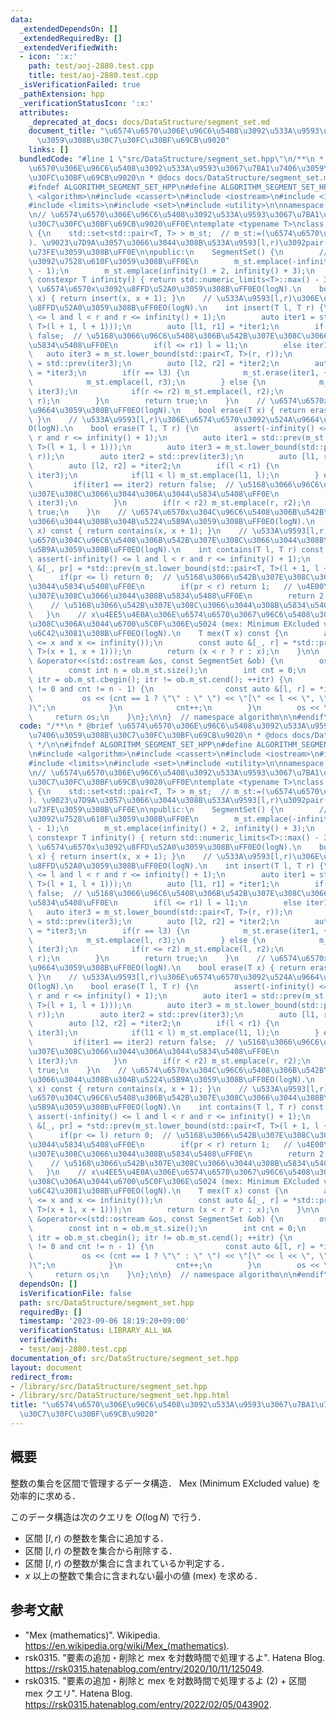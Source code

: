 ```yaml
---
data:
  _extendedDependsOn: []
  _extendedRequiredBy: []
  _extendedVerifiedWith:
  - icon: ':x:'
    path: test/aoj-2880.test.cpp
    title: test/aoj-2880.test.cpp
  _isVerificationFailed: true
  _pathExtension: hpp
  _verificationStatusIcon: ':x:'
  attributes:
    _deprecated_at_docs: docs/DataStructure/segment_set.md
    document_title: "\u6574\u6570\u306E\u96C6\u5408\u3092\u533A\u9593\u3067\u7BA1\u7406\
      \u3059\u308B\u30C7\u30FC\u30BF\u69CB\u9020"
    links: []
  bundledCode: "#line 1 \"src/DataStructure/segment_set.hpp\"\n/**\n * @brief \u6574\
    \u6570\u306E\u96C6\u5408\u3092\u533A\u9593\u3067\u7BA1\u7406\u3059\u308B\u30C7\
    \u30FC\u30BF\u69CB\u9020\n * @docs docs/DataStructure/segment_set.md\n */\n\n\
    #ifndef ALGORITHM_SEGMENT_SET_HPP\n#define ALGORITHM_SEGMENT_SET_HPP 1\n\n#include\
    \ <algorithm>\n#include <cassert>\n#include <iostream>\n#include <iterator>\n\
    #include <limits>\n#include <set>\n#include <utility>\n\nnamespace algorithm {\n\
    \n// \u6574\u6570\u306E\u96C6\u5408\u3092\u533A\u9593\u3067\u7BA1\u7406\u3059\u308B\
    \u30C7\u30FC\u30BF\u69CB\u9020\uFF0E\ntemplate <typename T>\nclass SegmentSet\
    \ {\n    std::set<std::pair<T, T> > m_st;  // m_st:=(\u6574\u6570\u306E\u96C6\u5408\
    ). \u9023\u7D9A\u3057\u3066\u3044\u308B\u533A\u9593[l,r)\u3092pair(l,r)\u3067\u8868\
    \u73FE\u3059\u308B\uFF0E\n\npublic:\n    SegmentSet() {\n        // \u756A\u5175\
    \u3092\u7528\u610F\u3059\u308B\uFF0E\n        m_st.emplace(-infinity() - 2, -infinity()\
    \ - 1);\n        m_st.emplace(infinity() + 2, infinity() + 3);\n    }\n\n    static\
    \ constexpr T infinity() { return std::numeric_limits<T>::max() - 3; }\n    //\
    \ \u6574\u6570x\u3092\u8FFD\u52A0\u3059\u308B\uFF0EO(logN).\n    bool insert(T\
    \ x) { return insert(x, x + 1); }\n    // \u533A\u9593[l,r)\u306E\u6574\u6570\u3092\
    \u8FFD\u52A0\u3059\u308B\uFF0EO(logN).\n    int insert(T l, T r) {\n        assert(-infinity()\
    \ <= l and l < r and r <= infinity() + 1);\n        auto iter1 = std::prev(m_st.lower_bound(std::pair<T,\
    \ T>(l + 1, l + 1)));\n        auto [l1, r1] = *iter1;\n        if(r <= r1) return\
    \ false;  // \u5168\u3066\u96C6\u5408\u306B\u542B\u307E\u308C\u3066\u3044\u308B\
    \u5834\u5408\uFF0E\n        if(l <= r1) l = l1;\n        else iter1++;\n     \
    \   auto iter3 = m_st.lower_bound(std::pair<T, T>(r, r));\n        auto iter2\
    \ = std::prev(iter3);\n        auto [l2, r2] = *iter2;\n        auto [l3, r3]\
    \ = *iter3;\n        if(r == l3) {\n            m_st.erase(iter1, ++iter3);\n\
    \            m_st.emplace(l, r3);\n        } else {\n            m_st.erase(iter1,\
    \ iter3);\n            if(r <= r2) m_st.emplace(l, r2);\n            else m_st.emplace(l,\
    \ r);\n        }\n        return true;\n    }\n    // \u6574\u6570x\u3092\u524A\
    \u9664\u3059\u308B\uFF0EO(logN).\n    bool erase(T x) { return erase(x, x + 1);\
    \ }\n    // \u533A\u9593[l,r)\u306E\u6574\u6570\u3092\u524A\u9664\u3059\u308B\uFF0E\
    O(logN).\n    bool erase(T l, T r) {\n        assert(-infinity() <= l and l <\
    \ r and r <= infinity() + 1);\n        auto iter1 = std::prev(m_st.lower_bound(std::pair<T,\
    \ T>(l + 1, l + 1)));\n        auto iter3 = m_st.lower_bound(std::pair<T, T>(r,\
    \ r));\n        auto iter2 = std::prev(iter3);\n        auto [l1, r1] = *iter1;\n\
    \        auto [l2, r2] = *iter2;\n        if(l < r1) {\n            m_st.erase(iter1,\
    \ iter3);\n            if(l1 < l) m_st.emplace(l1, l);\n        } else {\n   \
    \         if(iter1 == iter2) return false;  // \u5168\u3066\u96C6\u5408\u306B\u542B\
    \u307E\u308C\u3066\u3044\u306A\u3044\u5834\u5408\uFF0E\n            m_st.erase(++iter1,\
    \ iter3);\n        }\n        if(r < r2) m_st.emplace(r, r2);\n        return\
    \ true;\n    }\n    // \u6574\u6570x\u304C\u96C6\u5408\u306B\u542B\u307E\u308C\
    \u3066\u3044\u308B\u304B\u5224\u5B9A\u3059\u308B\uFF0EO(logN).\n    int contains(T\
    \ x) const { return contains(x, x + 1); }\n    // \u533A\u9593[l,r)\u306E\u6574\
    \u6570\u304C\u96C6\u5408\u306B\u542B\u307E\u308C\u3066\u3044\u308B\u304B\u5224\
    \u5B9A\u3059\u308B\uFF0EO(logN).\n    int contains(T l, T r) const {\n       \
    \ assert(-infinity() <= l and l < r and r <= infinity() + 1);\n        const auto\
    \ &[_, pr] = *std::prev(m_st.lower_bound(std::pair<T, T>(l + 1, l + 1)));\n  \
    \      if(pr <= l) return 0;  // \u5168\u3066\u542B\u307E\u308C\u3066\u3044\u306A\
    \u3044\u5834\u5408\uFF0E\n        if(pr < r) return 1;   // \u4E00\u90E8\u542B\
    \u307E\u308C\u3066\u3044\u308B\u5834\u5408\uFF0E\n        return 2;          \
    \    // \u5168\u3066\u542B\u307E\u308C\u3066\u3044\u308B\u5834\u5408\uFF0E\n \
    \   }\n    // x\u4EE5\u4E0A\u306E\u6574\u6570\u3067\u96C6\u5408\u306B\u542B\u307E\
    \u308C\u306A\u3044\u6700\u5C0F\u306E\u5024 (mex: Minimum EXcluded value) \u3092\
    \u6C42\u3081\u308B\uFF0EO(logN).\n    T mex(T x) const {\n        assert(-infinity()\
    \ <= x and x <= infinity());\n        const auto &[_, r] = *std::prev(m_st.lower_bound(std::pair<T,\
    \ T>(x + 1, x + 1)));\n        return (x < r ? r : x);\n    }\n\n    friend std::ostream\
    \ &operator<<(std::ostream &os, const SegmentSet &ob) {\n        os << \"[\";\n\
    \        const int n = ob.m_st.size();\n        int cnt = 0;\n        for(auto\
    \ itr = ob.m_st.cbegin(); itr != ob.m_st.cend(); ++itr) {\n            if(cnt\
    \ != 0 and cnt != n - 1) {\n                const auto &[l, r] = *itr;\n     \
    \           os << (cnt == 1 ? \"\" : \" \") << \"[\" << l << \", \" << r << \"\
    )\";\n            }\n            cnt++;\n        }\n        os << \"]\";\n   \
    \     return os;\n    }\n};\n\n}  // namespace algorithm\n\n#endif\n"
  code: "/**\n * @brief \u6574\u6570\u306E\u96C6\u5408\u3092\u533A\u9593\u3067\u7BA1\
    \u7406\u3059\u308B\u30C7\u30FC\u30BF\u69CB\u9020\n * @docs docs/DataStructure/segment_set.md\n\
    \ */\n\n#ifndef ALGORITHM_SEGMENT_SET_HPP\n#define ALGORITHM_SEGMENT_SET_HPP 1\n\
    \n#include <algorithm>\n#include <cassert>\n#include <iostream>\n#include <iterator>\n\
    #include <limits>\n#include <set>\n#include <utility>\n\nnamespace algorithm {\n\
    \n// \u6574\u6570\u306E\u96C6\u5408\u3092\u533A\u9593\u3067\u7BA1\u7406\u3059\u308B\
    \u30C7\u30FC\u30BF\u69CB\u9020\uFF0E\ntemplate <typename T>\nclass SegmentSet\
    \ {\n    std::set<std::pair<T, T> > m_st;  // m_st:=(\u6574\u6570\u306E\u96C6\u5408\
    ). \u9023\u7D9A\u3057\u3066\u3044\u308B\u533A\u9593[l,r)\u3092pair(l,r)\u3067\u8868\
    \u73FE\u3059\u308B\uFF0E\n\npublic:\n    SegmentSet() {\n        // \u756A\u5175\
    \u3092\u7528\u610F\u3059\u308B\uFF0E\n        m_st.emplace(-infinity() - 2, -infinity()\
    \ - 1);\n        m_st.emplace(infinity() + 2, infinity() + 3);\n    }\n\n    static\
    \ constexpr T infinity() { return std::numeric_limits<T>::max() - 3; }\n    //\
    \ \u6574\u6570x\u3092\u8FFD\u52A0\u3059\u308B\uFF0EO(logN).\n    bool insert(T\
    \ x) { return insert(x, x + 1); }\n    // \u533A\u9593[l,r)\u306E\u6574\u6570\u3092\
    \u8FFD\u52A0\u3059\u308B\uFF0EO(logN).\n    int insert(T l, T r) {\n        assert(-infinity()\
    \ <= l and l < r and r <= infinity() + 1);\n        auto iter1 = std::prev(m_st.lower_bound(std::pair<T,\
    \ T>(l + 1, l + 1)));\n        auto [l1, r1] = *iter1;\n        if(r <= r1) return\
    \ false;  // \u5168\u3066\u96C6\u5408\u306B\u542B\u307E\u308C\u3066\u3044\u308B\
    \u5834\u5408\uFF0E\n        if(l <= r1) l = l1;\n        else iter1++;\n     \
    \   auto iter3 = m_st.lower_bound(std::pair<T, T>(r, r));\n        auto iter2\
    \ = std::prev(iter3);\n        auto [l2, r2] = *iter2;\n        auto [l3, r3]\
    \ = *iter3;\n        if(r == l3) {\n            m_st.erase(iter1, ++iter3);\n\
    \            m_st.emplace(l, r3);\n        } else {\n            m_st.erase(iter1,\
    \ iter3);\n            if(r <= r2) m_st.emplace(l, r2);\n            else m_st.emplace(l,\
    \ r);\n        }\n        return true;\n    }\n    // \u6574\u6570x\u3092\u524A\
    \u9664\u3059\u308B\uFF0EO(logN).\n    bool erase(T x) { return erase(x, x + 1);\
    \ }\n    // \u533A\u9593[l,r)\u306E\u6574\u6570\u3092\u524A\u9664\u3059\u308B\uFF0E\
    O(logN).\n    bool erase(T l, T r) {\n        assert(-infinity() <= l and l <\
    \ r and r <= infinity() + 1);\n        auto iter1 = std::prev(m_st.lower_bound(std::pair<T,\
    \ T>(l + 1, l + 1)));\n        auto iter3 = m_st.lower_bound(std::pair<T, T>(r,\
    \ r));\n        auto iter2 = std::prev(iter3);\n        auto [l1, r1] = *iter1;\n\
    \        auto [l2, r2] = *iter2;\n        if(l < r1) {\n            m_st.erase(iter1,\
    \ iter3);\n            if(l1 < l) m_st.emplace(l1, l);\n        } else {\n   \
    \         if(iter1 == iter2) return false;  // \u5168\u3066\u96C6\u5408\u306B\u542B\
    \u307E\u308C\u3066\u3044\u306A\u3044\u5834\u5408\uFF0E\n            m_st.erase(++iter1,\
    \ iter3);\n        }\n        if(r < r2) m_st.emplace(r, r2);\n        return\
    \ true;\n    }\n    // \u6574\u6570x\u304C\u96C6\u5408\u306B\u542B\u307E\u308C\
    \u3066\u3044\u308B\u304B\u5224\u5B9A\u3059\u308B\uFF0EO(logN).\n    int contains(T\
    \ x) const { return contains(x, x + 1); }\n    // \u533A\u9593[l,r)\u306E\u6574\
    \u6570\u304C\u96C6\u5408\u306B\u542B\u307E\u308C\u3066\u3044\u308B\u304B\u5224\
    \u5B9A\u3059\u308B\uFF0EO(logN).\n    int contains(T l, T r) const {\n       \
    \ assert(-infinity() <= l and l < r and r <= infinity() + 1);\n        const auto\
    \ &[_, pr] = *std::prev(m_st.lower_bound(std::pair<T, T>(l + 1, l + 1)));\n  \
    \      if(pr <= l) return 0;  // \u5168\u3066\u542B\u307E\u308C\u3066\u3044\u306A\
    \u3044\u5834\u5408\uFF0E\n        if(pr < r) return 1;   // \u4E00\u90E8\u542B\
    \u307E\u308C\u3066\u3044\u308B\u5834\u5408\uFF0E\n        return 2;          \
    \    // \u5168\u3066\u542B\u307E\u308C\u3066\u3044\u308B\u5834\u5408\uFF0E\n \
    \   }\n    // x\u4EE5\u4E0A\u306E\u6574\u6570\u3067\u96C6\u5408\u306B\u542B\u307E\
    \u308C\u306A\u3044\u6700\u5C0F\u306E\u5024 (mex: Minimum EXcluded value) \u3092\
    \u6C42\u3081\u308B\uFF0EO(logN).\n    T mex(T x) const {\n        assert(-infinity()\
    \ <= x and x <= infinity());\n        const auto &[_, r] = *std::prev(m_st.lower_bound(std::pair<T,\
    \ T>(x + 1, x + 1)));\n        return (x < r ? r : x);\n    }\n\n    friend std::ostream\
    \ &operator<<(std::ostream &os, const SegmentSet &ob) {\n        os << \"[\";\n\
    \        const int n = ob.m_st.size();\n        int cnt = 0;\n        for(auto\
    \ itr = ob.m_st.cbegin(); itr != ob.m_st.cend(); ++itr) {\n            if(cnt\
    \ != 0 and cnt != n - 1) {\n                const auto &[l, r] = *itr;\n     \
    \           os << (cnt == 1 ? \"\" : \" \") << \"[\" << l << \", \" << r << \"\
    )\";\n            }\n            cnt++;\n        }\n        os << \"]\";\n   \
    \     return os;\n    }\n};\n\n}  // namespace algorithm\n\n#endif\n"
  dependsOn: []
  isVerificationFile: false
  path: src/DataStructure/segment_set.hpp
  requiredBy: []
  timestamp: '2023-09-06 18:19:20+09:00'
  verificationStatus: LIBRARY_ALL_WA
  verifiedWith:
  - test/aoj-2880.test.cpp
documentation_of: src/DataStructure/segment_set.hpp
layout: document
redirect_from:
- /library/src/DataStructure/segment_set.hpp
- /library/src/DataStructure/segment_set.hpp.html
title: "\u6574\u6570\u306E\u96C6\u5408\u3092\u533A\u9593\u3067\u7BA1\u7406\u3059\u308B\
  \u30C7\u30FC\u30BF\u69CB\u9020"
---
```

## 概要

整数の集合を区間で管理するデータ構造．
Mex (Minimum EXcluded value) を効率的に求める．

このデータ構造は次のクエリを $O(\log{N})$ で行う．

- 区間 $[l,r)$ の整数を集合に追加する．
- 区間 $[l,r)$ の整数を集合から削除する．
- 区間 $[l,r)$ の整数が集合に含まれているか判定する．
- $x$ 以上の整数で集合に含まれない最小の値 (mex) を求める．


## 参考文献

- "Mex (mathematics)". Wikipedia. <https://en.wikipedia.org/wiki/Mex_(mathematics)>.
- rsk0315. "要素の追加・削除と mex を対数時間で処理するよ". Hatena Blog. <https://rsk0315.hatenablog.com/entry/2020/10/11/125049>.
- rsk0315. "要素の追加・削除と mex を対数時間で処理するよ (2) + 区間 mex クエリ". Hatena Blog. <https://rsk0315.hatenablog.com/entry/2022/02/05/043902>.
